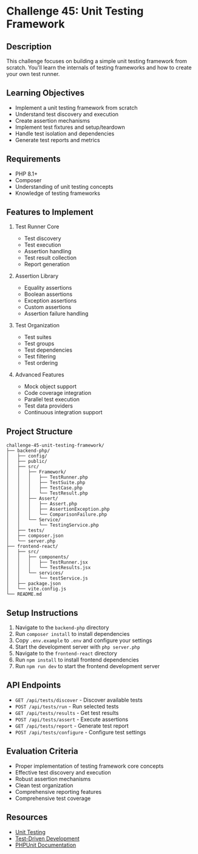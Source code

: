 # Challenge 45: Unit Testing Framework

## Description
This challenge focuses on building a simple unit testing framework from scratch. You'll learn the internals of testing frameworks and how to create your own test runner.

## Learning Objectives
- Implement a unit testing framework from scratch
- Understand test discovery and execution
- Create assertion mechanisms
- Implement test fixtures and setup/teardown
- Handle test isolation and dependencies
- Generate test reports and metrics

## Requirements
- PHP 8.1+
- Composer
- Understanding of unit testing concepts
- Knowledge of testing frameworks

## Features to Implement
1. Test Runner Core
   - Test discovery
   - Test execution
   - Assertion handling
   - Test result collection
   - Report generation

2. Assertion Library
   - Equality assertions
   - Boolean assertions
   - Exception assertions
   - Custom assertions
   - Assertion failure handling

3. Test Organization
   - Test suites
   - Test groups
   - Test dependencies
   - Test filtering
   - Test ordering

4. Advanced Features
   - Mock object support
   - Code coverage integration
   - Parallel test execution
   - Test data providers
   - Continuous integration support

## Project Structure
```
challenge-45-unit-testing-framework/
├── backend-php/
│   ├── config/
│   ├── public/
│   ├── src/
│   │   ├── Framework/
│   │   │   ├── TestRunner.php
│   │   │   ├── TestSuite.php
│   │   │   ├── TestCase.php
│   │   │   └── TestResult.php
│   │   ├── Assert/
│   │   │   ├── Assert.php
│   │   │   ├── AssertionException.php
│   │   │   └── ComparisonFailure.php
│   │   └── Service/
│   │       └── TestingService.php
│   ├── tests/
│   ├── composer.json
│   └── server.php
├── frontend-react/
│   ├── src/
│   │   ├── components/
│   │   │   ├── TestRunner.jsx
│   │   │   └── TestResults.jsx
│   │   └── services/
│   │       └── testService.js
│   ├── package.json
│   └── vite.config.js
└── README.md
```

## Setup Instructions
1. Navigate to the `backend-php` directory
2. Run `composer install` to install dependencies
3. Copy `.env.example` to `.env` and configure your settings
4. Start the development server with `php server.php`
5. Navigate to the `frontend-react` directory
6. Run `npm install` to install frontend dependencies
7. Run `npm run dev` to start the frontend development server

## API Endpoints
- `GET /api/tests/discover` - Discover available tests
- `POST /api/tests/run` - Run selected tests
- `GET /api/tests/results` - Get test results
- `POST /api/tests/assert` - Execute assertions
- `GET /api/tests/report` - Generate test report
- `POST /api/tests/configure` - Configure test settings

## Evaluation Criteria
- Proper implementation of testing framework core concepts
- Effective test discovery and execution
- Robust assertion mechanisms
- Clean test organization
- Comprehensive reporting features
- Comprehensive test coverage

## Resources
- [Unit Testing](https://en.wikipedia.org/wiki/Unit_testing)
- [Test-Driven Development](https://en.wikipedia.org/wiki/Test-driven_development)
- [PHPUnit Documentation](https://phpunit.readthedocs.io/)